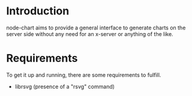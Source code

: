 Introduction
============
node-chart aims to provide a general interface to generate charts on the server side without any need for an x-server or anything of the like.


Requirements
============
To get it up and running, there are some requirements to fulfill.

* librsvg (presence of a "rsvg" command)
